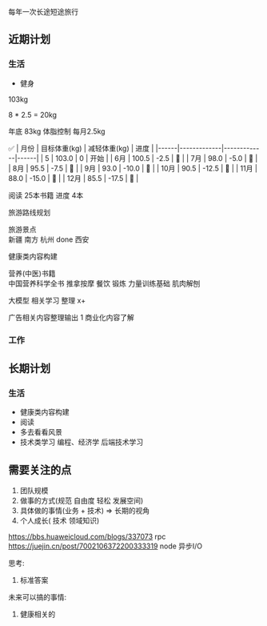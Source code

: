 每年一次长途短途旅行


## 近期计划
### 生活
* 健身 

103kg

8 * 2.5 = 20kg  

年底  83kg 体脂控制  每月2.5kg

 ✅
| 月份 | 目标体重(kg) | 减轻体重(kg) | 进度 |
|------|-------------|-------------|------|
| 5 | 103.0 | 0 | 开始 |
| 6月 | 100.5 | -2.5 | 🎯 |
| 7月 | 98.0 | -5.0 | 🎯 |
| 8月 | 95.5 | -7.5 | 🎯 |
| 9月 | 93.0 | -10.0 | 🎯 |
| 10月 | 90.5 | -12.5 | 🎯 |
| 11月 | 88.0 | -15.0 | 🎯 |
| 12月 | 85.5 | -17.5 | 🎯 |


阅读 25本书籍  进度 4本

旅游路线规划

旅游景点  
    新疆
    南方
        杭州 done
    西安  

健康类内容构建

营养(中医)书籍  
    中国营养科学全书
    推拿按摩
    餐饮
锻炼 
    力量训练基础
    肌肉解刨

大模型 相关学习 整理 x+

广告相关内容整理输出 1 
商业化内容了解


### 工作

## 长期计划
### 生活
* 健康类内容构建
* 阅读 
* 多去看看风景
* 技术类学习 编程、经济学 后端技术学习


## 需要关注的点

1. 团队规模
2. 做事的方式(规范 自由度 轻松 发展空间)
3. 具体做的事情(业务 + 技术) => 长期的视角
4. 个人成长( 技术 领域知识) 


https://bbs.huaweicloud.com/blogs/337073  rpc
https://juejin.cn/post/7002106372200333319  node 异步I/O



思考: 
1. 标准答案

未来可以搞的事情:
  
1.  健康相关的















































































